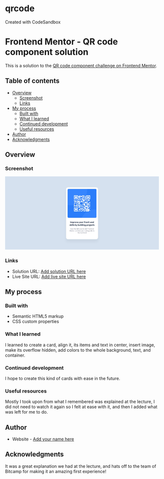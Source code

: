 # qrcode
Created with CodeSandbox

# Frontend Mentor - QR code component solution

This is a solution to the [QR code component challenge on Frontend Mentor](https://www.frontendmentor.io/challenges/qr-code-component-iux_sIO_H).

## Table of contents

- [Overview](#overview)
  - [Screenshot](#screenshot)
  - [Links](#links)
- [My process](#my-process)
  - [Built with](#built-with)
  - [What I learned](#what-i-learned)
  - [Continued development](#continued-development)
  - [Useful resources](#useful-resources)
- [Author](#author)
- [Acknowledgments](#acknowledgments)


## Overview

### Screenshot

![](./Screenshot.jpg)

### Links

- Solution URL: [Add solution URL here](https://github.com/EkaAbashidze/qrcode)
- Live Site URL: [Add live site URL here](https://ekaabashidze.github.io/qrcode/)

## My process

### Built with

- Semantic HTML5 markup
- CSS custom properties



### What I learned

I learned to create a card, align it, its items and text in center, insert image,
make its overflow hidden, add colors to the whole background, text, and container.



### Continued development

I hope to create this kind of cards with ease in the future.

### Useful resources

Mostly I took upon from what I remembered was explained at the lecture, I did not
need to watch it again so I felt at ease with it, and then I added what was left for me to do.

## Author

- Website - [Add your name here](https://github.com/EkaAbashidze)



## Acknowledgments

It was a great explanation we had at the lecture, and hats off to the team of Bitcamp for making it an amazing first experience!
